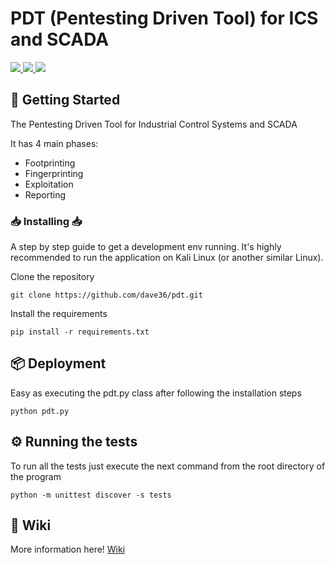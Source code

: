# PDT (Pentesting Driven Tool) for ICS and SCADA

<p>
<a href="https://travis-ci.org/dave36/pdt">
    <img src="https://travis-ci.org/dave36/pdt.svg?branch=master">
</a>
<a href="https://www.python.org/download/releases/2.7">
    <img src="https://img.shields.io/badge/Python-2.7-blue.svg">
</a>
	<img src="https://img.shields.io/badge/made%20with-love-ff69b4">
</p>


## 🚀 Getting Started

The Pentesting Driven Tool for Industrial Control Systems and SCADA

It has 4 main phases:
- Footprinting
- Fingerprinting
- Exploitation
- Reporting

### :inbox_tray: Installing :inbox_tray:

A step by step guide to get a development env running. It's highly recommended to run the application on Kali Linux (or another similar Linux).

Clone the repository

```
git clone https://github.com/dave36/pdt.git
```

Install the requirements

```
pip install -r requirements.txt
```

## 📦 Deployment

Easy as executing the pdt.py class after following the installation steps
```
python pdt.py
```

## ⚙️ Running the tests

To run all the tests just execute the next command from the root directory of the program
```
python -m unittest discover -s tests
```

## 📖 Wiki

More information here! [Wiki](https://github.com/dave36/pdt/wiki)


